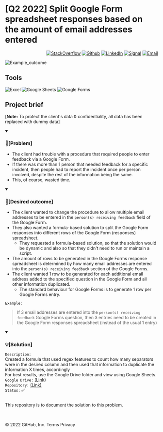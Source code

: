 # [Q2 2022] Split Google Form spreadsheet responses based on the amount of email addresses entered
<p align="right"> <a 
href="https://stackoverflow.com/users/18680621/sam-taylor" target="_blank"><img alt="StackOverflow" 
src="https://stackoverflow-badge.vercel.app/?userID=18680621" /></a> <a 
href="https://github.com/SamTaylor92" target="_blank"><img alt="Github" 
src="https://img.shields.io/badge/GitHub-181717.svg?style=for-the-badge&logo=GitHub&logoColor=white" /></a> <a 
href="https://www.linkedin.com/in/samjamest" target="_blank"><img alt="LinkedIn" 
src="https://img.shields.io/badge/LinkedIn-0A66C2.svg?style=for-the-badge&logo=LinkedIn&logoColor=white" /></a> <a 
href="https://signal.group/#CjQKIO50NLkjJmSisbgDD4OhRj5lHG7X-SJTOl-Dn8Fkc4FpEhCYdnCVL1ok4DlVNntY3mGe" target="_blank"><img alt="Signal" src="https://img.shields.io/badge/Signal-3A76F0.svg?style=for-the-badge&logo=Signal&logoColor=white"/></a> <a 
href="mailto:samtaylor92@live.co.uk" target="_blank"><img alt="Email" src="https://img.shields.io/badge/Gmail-D14836?style=for-the-badge&logo=gmail&logoColor=white" /></a>
</p>
<p align="right">
  
![Example_outcome](https://user-images.githubusercontent.com/105542266/171631328-dea24fec-85f9-4053-b764-d875b1bf6499.png)

<h2> Tools</h2>
<p>
<a target="_blank"><img alt="Excel" src="https://img.shields.io/badge/Microsoft%20Excel-217346.svg?style=for-the-badge&logo=Microsoft-Excel&logoColor=white"/></a>
<a target="_blank"><img alt="Google Sheets" src="https://img.shields.io/badge/Google%20Sheets-34A853.svg?style=for-the-badge&logo=Google-Sheets&logoColor=white"/></a>
<a target="_blank"><img alt="Google Forms" src="https://img.shields.io/badge/Google%20Forms-7A1FA2.svg?style=for-the-badge&logo=Google&logoColor=white"/></a>
</p>
  
## Project brief
[**Note:** To protect the client's data & confidentiality, all data has been replaced with dummy data]  

<details open>
<summary> <h3>💼[Problem]</h3> </summary>
  
- The client had trouble with a procedure that required people to enter feedback via a Google Form.<br>
- If there was more than 1 person that needed feedback for a specific incident, then people had to report the incident once per person involved, despite the rest of the information being the same.<br>
- This, of course, wasted time. 

</details>
</details>
  
  
<details open>
<summary> <h3>🎯[Desired outcome]</h3> </summary>

- The client wanted to change the procedure to allow multiple email addresses to be entered in the `person(s) receiving feedback` field of the Google Form.
- They also wanted a formula-based solution to split the Google Form responses into different rows of the Google Form (responses) spreadsheet.
  - They requested a formula-based solution, so that the solution would be dynamic and also so that they didn't need to run or maintain a script.
- The amount of rows to be generated in the Google Forms response spreadsheet is determined by how many email addresses are entered into the `person(s) receiving feedback` section of the Google Forms.
- The client wanted 1 row to be generated for each additional email address added to the specified question in the Google Form and all other information duplicated.
  - The standard behaviour for Google Forms is to generate 1 row per Google Forms entry. <br>

`Example:`
>If 3 email addresses are entered into the `person(s) receiving feedback` Google Forms question, then 3 entries need to be created in the Google Form responses spreadsheet (instead of the usual 1 entry)

</details>
</details>  

<details open>
<summary> <h3>💡[Solution]</h3> </summary>
  
`Description:` <br>Created a formula that used regex features to count how many separators were in the desired column and then used that information to duplicate the information X times, accordingly <br> For best results, use the Google Drive folder and view using Google Sheets.<br>
`Google Drive:` [(Link)](https://drive.google.com/drive/folders/1WyRiRz61UrZTVK4pKKVhwpSlE0xBss7D?usp=sharing)  
`Repository:` [(Link)](https://github.com/SamTaylor92/-Q2-2022--Split-Google-Form-responses--1-row-per-email-address-)<br> 
`Status:` ✅

</details>
</details>

<br>
This repository is to document the solution to this problem.
</p>

</br></br>
© 2022 GitHub, Inc.
Terms
Privacy
